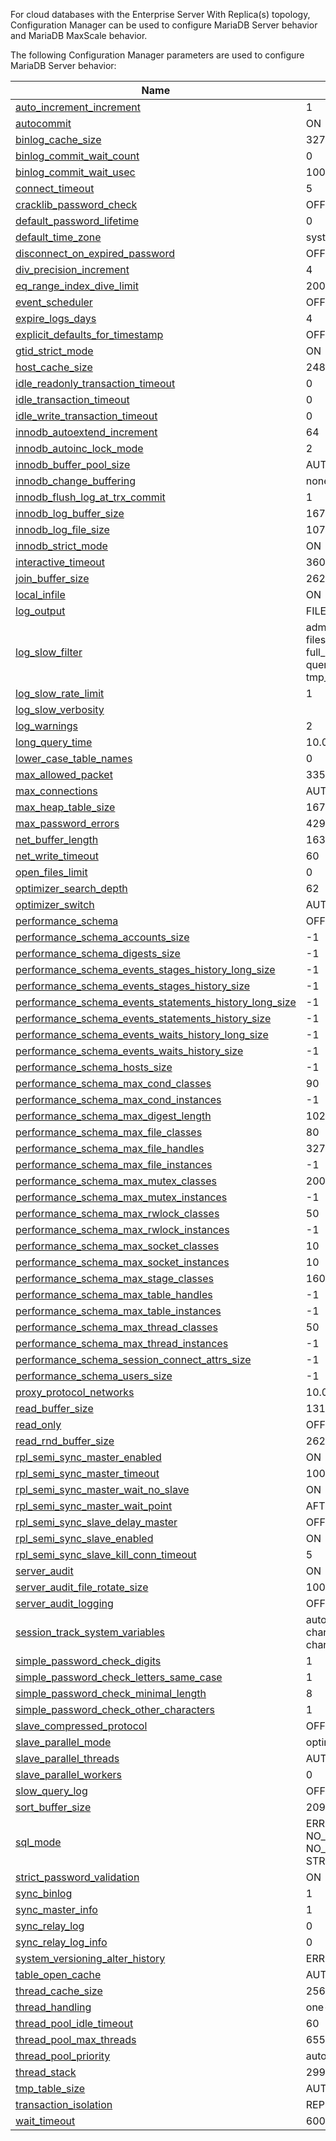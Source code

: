 For cloud databases with the Enterprise Server With Replica(s) topology, Configuration Manager can be used to configure MariaDB Server behavior and MariaDB MaxScale behavior.

The following Configuration Manager parameters are used to configure MariaDB Server behavior:

| Name | Default Value |
|------|---------------|
| [auto_increment_increment](https://r.mariadb.com/skysql-system-variables/auto_increment_increment/) | 1 |
| [autocommit](https://r.mariadb.com/skysql-system-variables/autocommit/) | ON |
| [binlog_cache_size](https://r.mariadb.com/skysql-system-variables/binlog_cache_size/) | 32768 |
| [binlog_commit_wait_count](https://r.mariadb.com/skysql-system-variables/binlog_commit_wait_count/) | 0 |
| [binlog_commit_wait_usec](https://r.mariadb.com/skysql-system-variables/binlog_commit_wait_usec/) | 100000 |
| [connect_timeout](https://r.mariadb.com/skysql-system-variables/connect_timeout/) | 5 |
| [cracklib_password_check](https://r.mariadb.com/skysql-system-variables/cracklib_password_check/) | OFF |
| [default_password_lifetime](https://r.mariadb.com/skysql-system-variables/default_password_lifetime/) | 0 |
| [default_time_zone](https://r.mariadb.com/skysql-system-variables/default_time_zone/) | system |
| [disconnect_on_expired_password](https://r.mariadb.com/skysql-system-variables/disconnect_on_expired_password/) | OFF |
| [div_precision_increment](https://r.mariadb.com/skysql-system-variables/div_precision_increment/) | 4 |
| [eq_range_index_dive_limit](https://r.mariadb.com/skysql-system-variables/eq_range_index_dive_limit/) | 200 |
| [event_scheduler](https://r.mariadb.com/skysql-system-variables/event_scheduler/) | OFF |
| [expire_logs_days](https://r.mariadb.com/skysql-system-variables/expire_logs_days/) | 4 |
| [explicit_defaults_for_timestamp](https://r.mariadb.com/skysql-system-variables/explicit_defaults_for_timestamp/) | OFF |
| [gtid_strict_mode](https://r.mariadb.com/skysql-system-variables/gtid_strict_mode/) | ON |
| [host_cache_size](https://mariadb.com/docs/skysql-previous-release/ref/mdb/system-variables/host_cache_size/) | 248 |
| [idle_readonly_transaction_timeout](https://r.mariadb.com/skysql-system-variables/idle_readonly_transaction_timeout/) | 0 |
| [idle_transaction_timeout](https://r.mariadb.com/skysql-system-variables/idle_transaction_timeout/) | 0 |
| [idle_write_transaction_timeout](https://r.mariadb.com/skysql-system-variables/idle_write_transaction_timeout/) | 0 |
| [innodb_autoextend_increment](https://r.mariadb.com/skysql-system-variables/innodb_autoextend_increment/) | 64 |
| [innodb_autoinc_lock_mode](https://r.mariadb.com/skysql-system-variables/innodb_autoinc_lock_mode/) | 2 |
| [innodb_buffer_pool_size](https://r.mariadb.com/skysql-system-variables/innodb_buffer_pool_size/) | AUTO_GENERATED |
| [innodb_change_buffering](https://r.mariadb.com/skysql-system-variables/innodb_change_buffering/) | none |
| [innodb_flush_log_at_trx_commit](https://r.mariadb.com/skysql-system-variables/innodb_flush_log_at_trx_commit/) | 1 |
| [innodb_log_buffer_size](https://mariadb.com/docs/skysql-previous-release/ref/mdb/system-variables/innodb_log_buffer_size/) | 16777216 |
| [innodb_log_file_size](https://r.mariadb.com/skysql-system-variables/innodb_log_file_size/) | 1073741824 |
| [innodb_strict_mode](https://r.mariadb.com/skysql-system-variables/innodb_strict_mode/) | ON |
| [interactive_timeout](https://r.mariadb.com/skysql-system-variables/interactive_timeout/) | 3600 |
| [join_buffer_size](https://r.mariadb.com/skysql-system-variables/join_buffer_size/) | 262144 |
| [local_infile](https://r.mariadb.com/skysql-system-variables/local_infile/) | ON |
| [log_output](https://r.mariadb.com/skysql-system-variables/log_output/) | FILE |
| [log_slow_filter](https://r.mariadb.com/skysql-system-variables/log_slow_filter/) | admin, filesort, filesort_on_disk, filesort_priority_queue, full_join, full_scan, query_cache, query_cache_miss, tmp_table, tmp_table_on_disk |
| [log_slow_rate_limit](https://r.mariadb.com/skysql-system-variables/log_slow_rate_limit/) | 1 |
| [log_slow_verbosity](https://r.mariadb.com/skysql-system-variables/log_slow_verbosity/) |  |
| [log_warnings](https://r.mariadb.com/skysql-system-variables/log_warnings/) | 2 |
| [long_query_time](https://r.mariadb.com/skysql-system-variables/long_query_time/) | 10.0 |
| [lower_case_table_names](https://r.mariadb.com/skysql-system-variables/lower_case_table_names/) | 0 |
| [max_allowed_packet](https://r.mariadb.com/skysql-system-variables/max_allowed_packet/) | 33554432 |
| [max_connections](https://r.mariadb.com/skysql-system-variables/max_connections/) | AUTO_GENERATED |
| [max_heap_table_size](https://mariadb.com/docs/skysql-previous-release/ref/mdb/system-variables/max_heap_table_size/) | 16777216 |
| [max_password_errors](https://r.mariadb.com/skysql-system-variables/max_password_errors/) | 4294967295 |
| [net_buffer_length](https://r.mariadb.com/skysql-system-variables/net_buffer_length/) | 16384 |
| [net_write_timeout](https://r.mariadb.com/skysql-system-variables/net_write_timeout/) | 60 |
| [open_files_limit](https://mariadb.com/docs/skysql-previous-release/ref/mdb/system-variables/open_files_limit/) | 0 |
| [optimizer_search_depth](https://r.mariadb.com/skysql-system-variables/optimizer_search_depth/) | 62 |
| [optimizer_switch](https://mariadb.com/docs/skysql-previous-release/ref/mdb/system-variables/optimizer_switch/) | AUTO_GENERATED |
| [performance_schema](https://r.mariadb.com/skysql-system-variables/performance_schema/) | OFF |
| [performance_schema_accounts_size](https://r.mariadb.com/skysql-system-variables/performance_schema_accounts_size/) | -1 |
| [performance_schema_digests_size](https://r.mariadb.com/skysql-system-variables/performance_schema_digests_size/) | -1 |
| [performance_schema_events_stages_history_long_size](https://r.mariadb.com/skysql-system-variables/performance_schema_events_stages_history_long_size/) | -1 |
| [performance_schema_events_stages_history_size](https://r.mariadb.com/skysql-system-variables/performance_schema_events_stages_history_size/) | -1 |
| [performance_schema_events_statements_history_long_size](https://r.mariadb.com/skysql-system-variables/performance_schema_events_statements_history_long_size/) | -1 |
| [performance_schema_events_statements_history_size](https://r.mariadb.com/skysql-system-variables/performance_schema_events_statements_history_size/) | -1 |
| [performance_schema_events_waits_history_long_size](https://r.mariadb.com/skysql-system-variables/performance_schema_events_waits_history_long_size/) | -1 |
| [performance_schema_events_waits_history_size](https://r.mariadb.com/skysql-system-variables/performance_schema_events_waits_history_size/) | -1 |
| [performance_schema_hosts_size](https://r.mariadb.com/skysql-system-variables/performance_schema_hosts_size/) | -1 |
| [performance_schema_max_cond_classes](https://r.mariadb.com/skysql-system-variables/performance_schema_max_cond_classes/) | 90 |
| [performance_schema_max_cond_instances](https://r.mariadb.com/skysql-system-variables/performance_schema_max_cond_instances/) | -1 |
| [performance_schema_max_digest_length](https://r.mariadb.com/skysql-system-variables/performance_schema_max_digest_length/) | 1024 |
| [performance_schema_max_file_classes](https://r.mariadb.com/skysql-system-variables/performance_schema_max_file_classes/) | 80 |
| [performance_schema_max_file_handles](https://r.mariadb.com/skysql-system-variables/performance_schema_max_file_handles/) | 32768 |
| [performance_schema_max_file_instances](https://r.mariadb.com/skysql-system-variables/performance_schema_max_file_instances/) | -1 |
| [performance_schema_max_mutex_classes](https://r.mariadb.com/skysql-system-variables/performance_schema_max_mutex_classes/) | 200 |
| [performance_schema_max_mutex_instances](https://r.mariadb.com/skysql-system-variables/performance_schema_max_mutex_instances/) | -1 |
| [performance_schema_max_rwlock_classes](https://r.mariadb.com/skysql-system-variables/performance_schema_max_rwlock_classes/) | 50 |
| [performance_schema_max_rwlock_instances](https://r.mariadb.com/skysql-system-variables/performance_schema_max_rwlock_instances/) | -1 |
| [performance_schema_max_socket_classes](https://r.mariadb.com/skysql-system-variables/performance_schema_max_socket_classes/) | 10 |
| [performance_schema_max_socket_instances](https://r.mariadb.com/skysql-system-variables/performance_schema_max_socket_instances/) | 10 |
| [performance_schema_max_stage_classes](https://r.mariadb.com/skysql-system-variables/performance_schema_max_stage_classes/) | 160 |
| [performance_schema_max_table_handles](https://r.mariadb.com/skysql-system-variables/performance_schema_max_table_handles/) | -1 |
| [performance_schema_max_table_instances](https://r.mariadb.com/skysql-system-variables/performance_schema_max_table_instances/) | -1 |
| [performance_schema_max_thread_classes](https://r.mariadb.com/skysql-system-variables/performance_schema_max_thread_classes/) | 50 |
| [performance_schema_max_thread_instances](https://r.mariadb.com/skysql-system-variables/performance_schema_max_thread_instances/) | -1 |
| [performance_schema_session_connect_attrs_size](https://r.mariadb.com/skysql-system-variables/performance_schema_session_connect_attrs_size/) | -1 |
| [performance_schema_users_size](https://r.mariadb.com/skysql-system-variables/performance_schema_users_size/) | -1 |
| [proxy_protocol_networks](https://r.mariadb.com/skysql-system-variables/proxy_protocol_networks/) | 10.0.0.0/8 |
| [read_buffer_size](https://r.mariadb.com/skysql-system-variables/read_buffer_size/) | 131072 |
| [read_only](https://r.mariadb.com/skysql-system-variables/read_only/) | OFF |
| [read_rnd_buffer_size](https://r.mariadb.com/skysql-system-variables/read_rnd_buffer_size/) | 262144 |
| [rpl_semi_sync_master_enabled](https://r.mariadb.com/skysql-system-variables/rpl_semi_sync_master_enabled/) | ON |
| [rpl_semi_sync_master_timeout](https://r.mariadb.com/skysql-system-variables/rpl_semi_sync_master_timeout/) | 10000 |
| [rpl_semi_sync_master_wait_no_slave](https://r.mariadb.com/skysql-system-variables/rpl_semi_sync_master_wait_no_slave/) | ON |
| [rpl_semi_sync_master_wait_point](https://r.mariadb.com/skysql-system-variables/rpl_semi_sync_master_wait_point/) | AFTER_COMMIT |
| [rpl_semi_sync_slave_delay_master](https://r.mariadb.com/skysql-system-variables/rpl_semi_sync_slave_delay_master/) | OFF |
| [rpl_semi_sync_slave_enabled](https://r.mariadb.com/skysql-system-variables/rpl_semi_sync_slave_enabled/) | ON |
| [rpl_semi_sync_slave_kill_conn_timeout](https://r.mariadb.com/skysql-system-variables/rpl_semi_sync_slave_kill_conn_timeout/) | 5 |
| [server_audit](https://mariadb.com/docs/skysql-previous-release/ref/mdb/plugins/SERVER_AUDIT,server_audit2.so/) | ON |
| [server_audit_file_rotate_size](https://r.mariadb.com/skysql-system-variables/server_audit_file_rotate_size/) | 1000000 |
| [server_audit_logging](https://r.mariadb.com/skysql-system-variables/server_audit_logging/) | OFF |
| [session_track_system_variables](https://r.mariadb.com/skysql-system-variables/session_track_system_variables/) | autocommit, character_set_client, character_set_connection, character_set_results, time_zone |
| [simple_password_check_digits](https://r.mariadb.com/skysql-system-variables/simple_password_check_digits/) | 1 |
| [simple_password_check_letters_same_case](https://r.mariadb.com/skysql-system-variables/simple_password_check_letters_same_case/) | 1 |
| [simple_password_check_minimal_length](https://r.mariadb.com/skysql-system-variables/simple_password_check_minimal_length/) | 8 |
| [simple_password_check_other_characters](https://r.mariadb.com/skysql-system-variables/simple_password_check_other_characters/) | 1 |
| [slave_compressed_protocol](https://r.mariadb.com/skysql-system-variables/slave_compressed_protocol/) | OFF |
| [slave_parallel_mode](https://r.mariadb.com/skysql-system-variables/slave_parallel_mode/) | optimistic |
| [slave_parallel_threads](https://r.mariadb.com/skysql-system-variables/slave_parallel_threads/) | AUTO_GENERATED |
| [slave_parallel_workers](https://r.mariadb.com/skysql-system-variables/slave_parallel_workers/) | 0 |
| [slow_query_log](https://r.mariadb.com/skysql-system-variables/slow_query_log/) | OFF |
| [sort_buffer_size](https://r.mariadb.com/skysql-system-variables/sort_buffer_size/) | 2097152 |
| [sql_mode](https://r.mariadb.com/skysql-system-variables/sql_mode/) | ERROR_FOR_DIVISION_BY_ZERO, NO_AUTO_CREATE_USER, NO_ENGINE_SUBSTITUTION, STRICT_TRANS_TABLES |
| [strict_password_validation](https://r.mariadb.com/skysql-system-variables/strict_password_validation/) | ON |
| [sync_binlog](https://r.mariadb.com/skysql-system-variables/sync_binlog/) | 1 |
| [sync_master_info](https://r.mariadb.com/skysql-system-variables/sync_master_info/) | 1 |
| [sync_relay_log](https://r.mariadb.com/skysql-system-variables/sync_relay_log/) | 0 |
| [sync_relay_log_info](https://r.mariadb.com/skysql-system-variables/sync_relay_log_info/) | 0 |
| [system_versioning_alter_history](https://r.mariadb.com/skysql-system-variables/system_versioning_alter_history/) | ERROR |
| [table_open_cache](https://mariadb.com/docs/skysql-previous-release/ref/mdb/system-variables/table_open_cache/) | AUTO_GENERATED |
| [thread_cache_size](https://r.mariadb.com/skysql-system-variables/thread_cache_size/) | 256 |
| [thread_handling](https://r.mariadb.com/skysql-system-variables/thread_handling/) | one-thread-per-connection |
| [thread_pool_idle_timeout](https://r.mariadb.com/skysql-system-variables/thread_pool_idle_timeout/) | 60 |
| [thread_pool_max_threads](https://r.mariadb.com/skysql-system-variables/thread_pool_max_threads/) | 65536 |
| [thread_pool_priority](https://r.mariadb.com/skysql-system-variables/thread_pool_priority/) | auto |
| [thread_stack](https://r.mariadb.com/skysql-system-variables/thread_stack/) | 299008 |
| [tmp_table_size](https://mariadb.com/docs/skysql-previous-release/ref/mdb/system-variables/tmp_table_size/) | AUTO_GENERATED |
| [transaction_isolation](https://r.mariadb.com/skysql-system-variables/tx_isolation) | REPEATABLE-READ |
| [wait_timeout](https://r.mariadb.com/skysql-system-variables/wait_timeout/) | 600 |
